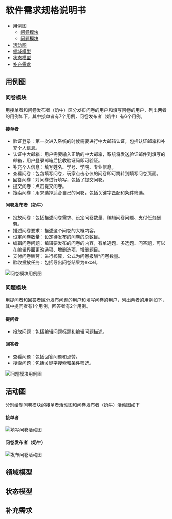 # 软件需求规格说明书

+ [用例图](#用例图)
  + [问卷模块](#问卷模块)
  + [问题模块](#问题模块)
+ [活动图](#活动图)
+ [领域模型](#领域模型)
+ [状态模型](#状态模型)
+ [补充需求](#补充需求)



## <span id="用例图">用例图</span>

### <span id="问卷模块">问卷模块</span>

用接单者和问卷发布者（奶牛）区分发布问卷的用户和填写问卷的用户，列出两者的用例如下，其中接单者有7个用例，问卷发布者（奶牛）有6个用例。

#### 接单者

+ 验证登录：第一次进入系统的时候需要进行中大邮箱认证，包括认证邮箱和补充个人信息。
+ 认证中大邮箱：用户需要输入正确的中大邮箱，系统将发送验证邮件到填写的邮箱，用户登录邮箱后接收验证码即可验证。
+ 补充个人信息：填写姓名、学号、学院、专业信息。
+ 查看问卷：包含填写问卷，玩家点击心仪的问卷即可跳转到填写问卷页面。
+ 回答问卷：对问卷进行填写，包括了提交问卷。
+ 提交问卷：点击提交问卷。
+ 搜索问卷：用来选择适合自己的问卷，包括关键字匹配和条件筛选。

#### 问卷发布者（奶牛）

+ 投放问卷：包括描述问卷需求、设定问卷数量、编辑问卷问题、支付任务酬劳。
+ 描述问卷要求：描述这个问卷的大概内容。
+ 设定问卷数量：设定待发布的问卷的总数目。
+ 编辑问卷问题：编辑要发布的问卷的内容，有单选题、多选题、问答题，可以在编辑界面更改选项、增删选项、增删题目。
+ 支付问卷酬劳：进行核算，公式为问卷报酬*问卷数量。
+ 验收投放任务：包括导出问卷结果为excel。

![问卷模块用例图](https://github.com/swsad/MoneyMeow_Final/raw/master/imgs/4-软件需求规格说明书/问卷模块用例图.png)

### <span id="问题模块">问题模块</span>

用提问者和回答者区分发布问题的用户和填写问卷的用户，列出两者的用例如下，其中提问者有1个用例，回答者有2个用例。

#### 提问者

+ 投放问题：包括编辑问题标题和编辑问题描述。

#### 回答者

+ 查看问题：包括回答问题和点赞。
+ 搜索问题：包括关键字搜索和条件筛选。

![问题模块用例图](https://github.com/swsad/MoneyMeow_Final/raw/master/imgs/4-软件需求规格说明书/问题模块用例图.jpg)



## <span id="活动图">活动图</span>

分别绘制问卷模块的接单者活动图和问卷发布者（奶牛）活动图如下

#### 接单者

![填写问卷活动图](https://github.com/swsad/MoneyMeow_Final/raw/master/imgs/4-软件需求规格说明书/填写问卷活动图.jpg)

#### 问卷发布者（奶牛）

![发布问卷活动图](https://github.com/swsad/MoneyMeow_Final/raw/master/imgs/4-软件需求规格说明书/发布问卷活动图.jpg)



## <span id="领域模型">领域模型</span>



## <span id="状态模型">状态模型</span>



## <span id="补充需求">补充需求</span>



